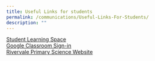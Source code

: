 ```yaml
---
title: Useful Links for students
permalink: /communications/Useful-Links-For-Students/
description: ""
---
```

  
[Student Learning Space](https://vle.learning.moe.edu.sg/login)  
[Google Classroom Sign-in](https://accounts.google.com/ServiceLogin/signinchooser?service=classroom&passive=1209600&continue=https%3A%2F%2Fclassroom.google.com%2Fu%2F0%2Fh&followup=https%3A%2F%2Fclassroom.google.com%2Fu%2F0%2Fh&ifkv=AeAAQh7d_mRY7ZZDiPahMH_WA6qkzoHfZu5GHX-_uBDMWh2Jd-xy2INoaP7foR_4ly0OgaaDGPMqoA&flowName=GlifWebSignIn&flowEntry=ServiceLogin)  
[Rivervale Primary Science Website](https://rivervalescience.wixsite.com/2020)